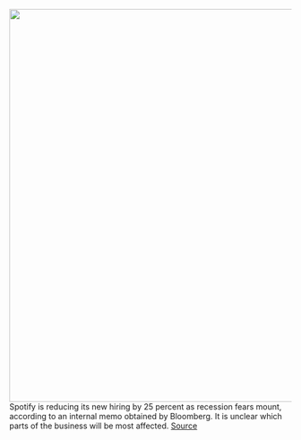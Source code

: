 <img src='https://cdn.vox-cdn.com/thumbor/DG2k9imX8A5PaLfb7qcD3aJdET8=/0x0:2040x1360/1200x800/filters:focal(857x517:1183x843)/cdn.vox-cdn.com/uploads/chorus_image/image/70980043/acastro_220202_1777_spotify_0001.0.jpg' width='700px' /><br/>
Spotify is reducing its new hiring by 25 percent as recession fears mount, according to an internal memo obtained by Bloomberg. It is unclear which parts of the business will be most affected.
<a href='https://www.theverge.com/2022/6/15/23169839/spotify-reduce-hiring-25-percent-recession-netflix-twitter'> Source <a/>